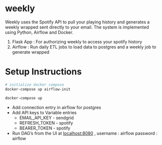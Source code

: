 # weekly

Weekly uses the Spotify API to pull your playing history and generates a weekly wrapped sent directly to your email. The system is implemented using Python, Airflow and Docker.

1. Flask App : For authorizing weekly to access your spotify history
2. Airflow : Run daily ETL jobs to load data to postgres and a weekly job to generate wrapped


# Setup Instructions

```bash
# initialize docker compose
docker-compose up airflow-init

docker-compose up
```

- Add connection entry in airflow for postgres
- Add API keys to Variable entries
    - EMAIL_API_KEY - sendgrid
    - REFRESH_TOKEN - spotify
    - BEARER_TOKEN - spotify
- Run DAG’s from the UI at [localhost:8080](http://localhost:8080) , username : airflow password : airflow
